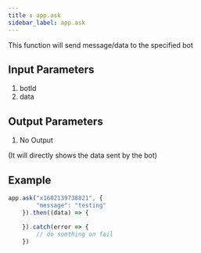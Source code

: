 ```yaml
---
title : app.ask
sidebar_label: app.ask
---
```

This function will send message/data to the specified bot

## Input Parameters

1. botId
2. data

## Output Parameters

1. No Output

(It will directly shows the data sent by the bot)

## Example

```js
app.ask("x1602139738821", {
        "message": "testing"
    }).then((data) => {
        
    }).catch(error => {
        // do somthing on fail
    })
```